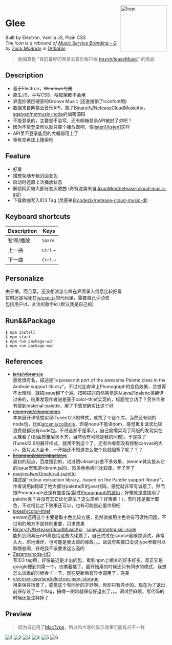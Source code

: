<img src="resource/mac.png" alt="logo" width="144" height="144" align="right" />


# Glee
Built by Electron, Vanilla JS, Plain CSS  
*The icon is a rebound of [Music Service Branding - G](https://dribbble.com/shots/1203920-Music-Service-Branding-G) by [Zack McBride](https://dribbble.com/zMcBride) in [Dribbble](https://dribbble.com/)*
> 勉强算是 "目前最好的网易云音乐客户端 [trazyn/ieaseMusic](https://github.com/trazyn/ieaseMusic)" 的竞品  


## Description
- 基于Electron，~~Windows专属~~
- 原生JS，手写CSS，啥框架都不会用
- 界面抄袭巨硬家的Groove Music (还直接偷了iconfont用)
- 数据来自网易云音乐API，搬了[Binaryify/NeteaseCloudMusicApi](https://github.com/Binaryify/NeteaseCloudMusicApi/blob/master/util/crypto.js)，[sqaiyan/netmusic-node](https://github.com/sqaiyan/netmusic-node/blob/master/crypto.js)的加密源码
- 不能登录的，主要是不会写，还有邮箱登录API被封了对吧？
- 因为不能登录所以就只算个播放器吧，像[listen1/listen1](https://github.com/listen1/listen1)这样
- API里不登录能用的大概都用上了
- 等有空再加上搜索吧

## Feature
- 好看
- 播放条随专辑封面变色
- 启动时还原上次播放状态
- 解锁网页端大部分变灰歌曲 (奇特姿势来自[JixunMoe/netease-cloud-music-api](https://github.com/JixunMoe/netease-cloud-music-api))
- 下载歌曲写入ID3 Tag (灵感来自[codezjx/netease-cloud-music-dl](https://github.com/codezjx/netease-cloud-music-dl))

## Keyboard shortcuts
Description            | Keys
-----------------------| -----------------------
暂停/播放              | <kbd>Space</kbd>
上一曲                 | <kbd>Ctrl</kbd> <kbd>←</kbd>
下一曲                 | <kbd>Ctrl</kbd> <kbd>→</kbd>

## Personalize
由于懒，而且菜，还没想法怎么样在界面录入信息比较好看  
暂时还是写死在[js/user.js](./js/user.js)的代码里，需要自己手动改  
包括用户id，关注的歌手id (默认我是自己的)    

## Run&&Package

```
$ npm install
$ npm start
$ npm run package-win
$ npm run package-mac
```

## References
- ~~[jariz/vibrant.js](https://github.com/jariz/vibrant.js)~~  
感觉很有名，描述是"a javascript port of the awesome Palette class in the Android support library"。不过对比安卓上Phonograph的变色效果，总觉得不太理想，就把issue翻了个遍。按照描述自然感觉是从java的palette类翻译过来的，结果发现作者说是基于color-thief实现的，标题党立功了？另外作者有提到material-palette，用了下感觉确实比这个好
- ~~[chengyin/albumcolors](https://github.com/chengyin/albumcolors)~~  
本来展开详情想实现iTunes12.3的样式，就找了个这个库。当然还有别的node包，比如[arcanis/colibrijs](https://github.com/arcanis/colibrijs)，但是node不能读dom，感觉重复请求比较浪费就都没有node包。不过这都不是事儿，自己偷懒实现了简版的发现实在太难看了(封面质量层次不齐，当然也有可能是我的问题)，于是换了iTunes12.9的展开样式，就用不到这个了。还有作者都没有控制canvas的大小，图片太大会卡，一开始还不知道怎么取个色就阻塞了呢？？？
- ~~[briangonzalez/rgbaster.js](https://github.com/briangonzalez/rgbaster.js)~~  
最初的起点，百度搜到的，试过跟vibrant.js差不多效果，(emmm其实是从它的issue里知道vibrant.js的)，取多色色板时比较废，弃了弃了
- [marijnvdwerf/material-palette](https://github.com/marijnvdwerf/material-palette)  
描述是"colour extraction library，based on the Palette support library"，作者说用js翻译了绝大部分palette库的java代码，感觉就非常有诚意了。然而跟Phonograph还是有些差距(翻过[Phonograph的源码](https://github.com/kabouzeid/Phonograph/blob/master/app/src/main/java/com/kabouzeid/gramophone/util/PhonographColorUtil.java)，好像就是直接用了palette类？并没有其它优化算法？这么简单？好羡慕！)，有时还是蜜汁取色，不过相比之下效果还可以，也有可能是心里作用吧
- [lokesh/color-thief](https://github.com/lokesh/color-thief/)  
emmm还用这个主要是取主色比较方便，虽然直接用主色会有可读性问题，不过用的地方不是特别重要，只求效果
- [Binaryify/NeteaseCloudMusicApi](https://github.com/Binaryify/NeteaseCloudMusicApi) , [sqaiyan/netmusic-node](https://github.com/sqaiyan/netmusic-node)  
能扒到网易云API真是给这些大佬跪了，自己试过在source里跟踪调试，非常头大，原地爆炸，也可能是我太菜的缘故。。。话说有些接口没说type参数可以取哪些啊，好吧我不该要求这么高的
- [Zazama/node-id3](https://github.com/Zazama/node-id3)  
写ID3 tag用，好像最近是才出的包，看到npm上相关的好多好多，反正它是google搜到的第一个，也懒着挑了。最开始用的时候还只有同步的模式，我想怎么放歌的时候会卡一下，现在更新后有异步调用了，完美
- [electron-userland/electron-json-storage](https://github.com/electron-userland/electron-json-storage)  
用来保存场景了，感觉这个有同步的才好啊，但却只有异步的。现在为了退出前保存设了一个flag，搞得一刷新就保存好退出了。。。调试巨麻烦，写代码的时候还是注释掉了

## Preview
> 因为自己用了[MacType](https://github.com/snowie2000/MacType)，所以和大家的显示效果可能有点不一样  

![1](./screenshot/1.png)
![2](./screenshot/2.png)
![3](./screenshot/3.png)
![4](./screenshot/4.png)
![5](./screenshot/5.png)
![6](./screenshot/6.png)